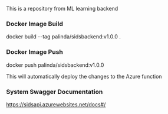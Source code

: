 This is a repository from ML learning backend

### Docker Image Build
docker build --tag palinda/sidsbackend:v1.0.0 .      

### Docker Image Push
docker push palinda/sidsbackend:v1.0.0

This will automatically deploy the changes to the Azure function

### System Swagger Documentation
https://sidsapi.azurewebsites.net/docs#/